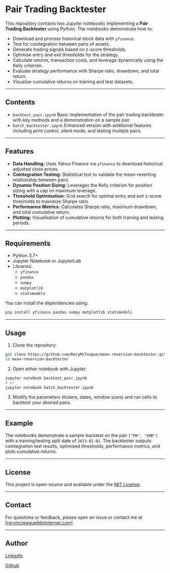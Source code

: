 
# Pair Trading Backtester

This repository contains two Jupyter notebooks implementing a **Pair Trading Backtester** using Python. The notebooks demonstrate how to:

- Download and process historical stock data with `yfinance`.
- Test for cointegration between pairs of assets.
- Generate trading signals based on z-score thresholds.
- Optimise entry and exit thresholds for the strategy.
- Calculate returns, transaction costs, and leverage dynamically using the Kelly criterion.
- Evaluate strategy performance with Sharpe ratio, drawdown, and total return.
- Visualise cumulative returns on training and test datasets.

---

## Contents

- `backtest_pair.ipynb`  Basic implementation of the pair trading backtester with key methods and a demonstration on a sample pair.
- `batch_backtester.ipynb`  Enhanced version with additional features including print control, silent mode, and testing multiple pairs.

---

## Features

- **Data Handling:** Uses Yahoo Finance via `yfinance` to download historical adjusted close prices.
- **Cointegration Testing:** Statistical test to validate the mean-reverting relationship between pairs.
- **Dynamic Position Sizing:** Leverages the Kelly criterion for position sizing with a cap on maximum leverage.
- **Threshold Optimisation:** Grid search for optimal entry and exit z-score thresholds to maximize Sharpe ratio.
- **Performance Metrics:** Calculates Sharpe ratio, maximum drawdown, and total cumulative return.
- **Plotting:** Visualisation of cumulative returns for both training and testing periods.

---

## Requirements

- Python 3.7+
- Jupyter Notebook or JupyterLab
- Libraries:
  - `yfinance`
  - `pandas`
  - `numpy`
  - `matplotlib`
  - `statsmodels`

You can install the dependencies using:

```bash
pip install yfinance pandas numpy matplotlib statsmodels
```

---

## Usage

1. Clone the repository:

```bash
git clone https://github.com/RoryMcTeague/mean-reversion-backtester.git
cd mean-reversion-backtester
```

2. Open either notebook with Jupyter:

```bash
jupyter notebook backtest_pair.ipynb
# or
jupyter notebook batch_backtester.ipynb
```

3. Modify the parameters (tickers, dates, window sizes) and run cells to backtest your desired pairs.

---

## Example

The notebooks demonstrate a sample backtest on the pair `["PH", "EMR"]` with a training/testing split date of `2023-01-01`. The backtester outputs cointegration test results, optimised thresholds, performance metrics, and plots cumulative returns.

---

## License

This project is open-source and available under the [MIT License](LICENSE).

---

## Contact

For questions or feedback, please open an issue or contact me at [rorymcteague@btinternet.com].

---

## Author

[LinkedIn](https://www.linkedin.com/in/rory-mcteague-b78637161/)

[Github](https://github.com/RoryMcTeague)

